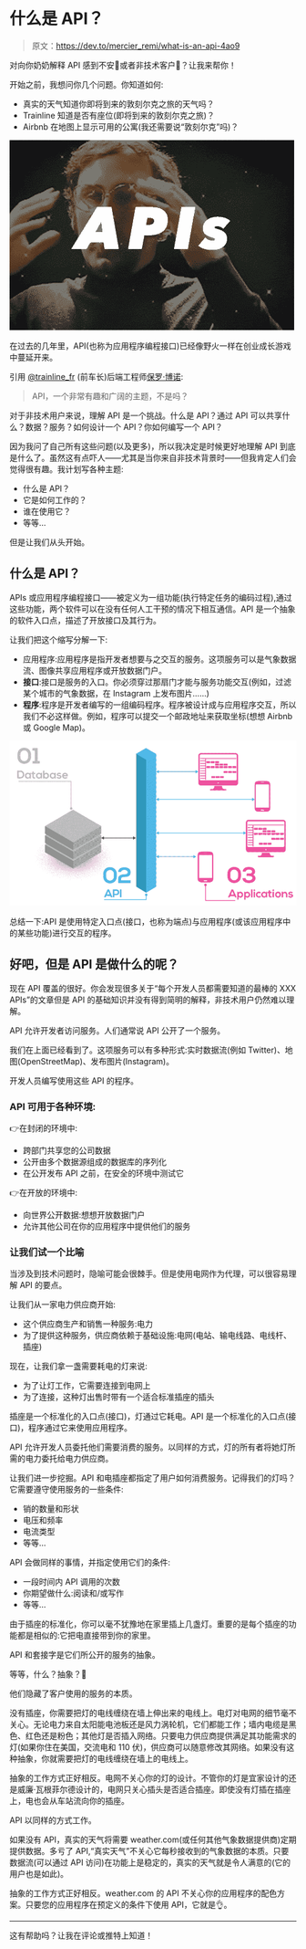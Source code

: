 # 什么是 API？

> 原文：<https://dev.to/mercier_remi/what-is-an-api-4ao9>

对向你奶奶解释 API 感到不安👵或者非技术客户👔？让我来帮你！

开始之前，我想问你几个问题。你知道如何:

*   真实的天气知道你即将到来的敦刻尔克之旅的天气吗？
*   Trainline 知道是否有座位(即将到来的敦刻尔克之旅)？
*   Airbnb 在地图上显示可用的公寓(我还需要说“敦刻尔克”吗)？

[![man's brain exploding](img/dcfb1d9683a041ef7296508f36e48a52.png)](https://res.cloudinary.com/practicaldev/image/fetch/s--05WLsQiF--/c_limit%2Cf_auto%2Cfl_progressive%2Cq_66%2Cw_880/https://remimercier.com/media/2017/what-is-an-api-remi-mercier.gif)

在过去的几年里，API(也称为应用程序编程接口)已经像野火一样在创业成长游戏中蔓延开来。

引用 [@trainline_fr](https://twitter.com/trainline_fr) (前车长)后端工程师[保罗·博诺](https://twitter.com/paulrb_r):

> API，一个非常有趣和广阔的主题，不是吗？

对于非技术用户来说，理解 API 是一个挑战。什么是 API？通过 API 可以共享什么？数据？服务？如何设计一个 API？你如何编写一个 API？

因为我问了自己所有这些问题(以及更多)，所以我决定是时候更好地理解 API 到底是什么了。虽然这有点吓人——尤其是当你来自非技术背景时——但我肯定人们会觉得很有趣。我计划写各种主题:

*   什么是 API？
*   它是如何工作的？
*   谁在使用它？
*   等等…

但是让我们从头开始。

## 什么是 API？

APIs 或应用程序编程接口——被定义为一组功能(执行特定任务的编码过程),通过这些功能，两个软件可以在没有任何人工干预的情况下相互通信。API 是一个抽象的软件入口点，描述了开放接口及其行为。

让我们把这个缩写分解一下:

*   应用程序:应用程序是指开发者想要与之交互的服务。这项服务可以是气象数据流、图像共享应用程序或开放数据门户。
*   **接口**:接口是服务的入口。你必须穿过那扇门才能与服务功能交互(例如，过滤某个城市的气象数据，在 Instagram 上发布图片……)
*   **程序**:程序是开发者编写的一组编码程序。程序被设计成与应用程序交互，所以我们不必这样做。例如，程序可以提交一个邮政地址来获取坐标(想想 Airbnb 或 Google Map)。

[![api diagram](img/6c39505cc7d60b5b503b5fdaff109a50.png)](https://res.cloudinary.com/practicaldev/image/fetch/s--Gpyrxvd0--/c_limit%2Cf_auto%2Cfl_progressive%2Cq_auto%2Cw_880/https://remimercier.com/media/2017/what-is-an-api-diagram-remi-mercier.png)

总结一下:API 是使用特定入口点(接口，也称为端点)与应用程序(或该应用程序中的某些功能)进行交互的程序。

## 好吧，但是 API 是做什么的呢？

现在 API 覆盖的很好。你会发现很多关于“每个开发人员都需要知道的最棒的 XXX APIs”的文章但是 API 的基础知识并没有得到简明的解释，非技术用户仍然难以理解。

API 允许开发者访问服务。人们通常说 API 公开了一个服务。

我们在上面已经看到了。这项服务可以有多种形式:实时数据流(例如 Twitter)、地图(OpenStreetMap)、发布图片(Instagram)。

开发人员编写使用这些 API 的程序。

### API 可用于各种环境:

👉在封闭的环境中:

*   跨部门共享您的公司数据
*   公开由多个数据源组成的数据库的序列化
*   在公开发布 API 之前，在安全的环境中测试它

👉在开放的环境中:

*   向世界公开数据:想想开放数据门户
*   允许其他公司在你的应用程序中提供他们的服务

### 让我们试一个比喻

当涉及到技术问题时，隐喻可能会很棘手。但是使用电网作为代理，可以很容易理解 API 的要点。

让我们从一家电力供应商开始:

*   这个供应商生产和销售一种服务:电力
*   为了提供这种服务，供应商依赖于基础设施:电网(电站、输电线路、电线杆、插座)

现在，让我们拿一盏需要耗电的灯来说:

*   为了让灯工作，它需要连接到电网上
*   为了连接，这种灯出售时带有一个适合标准插座的插头

插座是一个标准化的入口点(接口)，灯通过它耗电。API 是一个标准化的入口点(接口)，程序通过它来使用应用程序。

API 允许开发人员委托他们需要消费的服务。以同样的方式，灯的所有者将她灯所需的电力委托给电力供应商。

让我们进一步挖掘。API 和电插座都指定了用户如何消费服务。记得我们的灯吗？它需要遵守使用服务的一些条件:

*   销的数量和形状
*   电压和频率
*   电流类型
*   等等…

API 会做同样的事情，并指定使用它们的条件:

*   一段时间内 API 调用的次数
*   你期望做什么:阅读和/或写作
*   等等…

由于插座的标准化，你可以毫不犹豫地在家里插上几盏灯。重要的是每个插座的功能都是相似的:它把电直接带到你的家里。

API 和套接字是它们所公开的服务的抽象。

等等，什么？抽象？🤔

他们隐藏了客户使用的服务的本质。

没有插座，你需要把灯的电线缠绕在墙上伸出来的电线上。电灯对电网的细节毫不关心。无论电力来自太阳能电池板还是风力涡轮机，它们都能工作；墙内电缆是黑色、红色还是粉色；其他灯是否插入网络。只要电力供应商提供满足其功能需求的灯(如果你住在美国，交流电和 110 伏)，供应商可以随意修改其网络。如果没有这种抽象，你就需要把灯的电线缠绕在墙上的电线上。

抽象的工作方式正好相反。电网不关心你的灯的设计。不管你的灯是宜家设计的还是威廉·瓦根菲尔德设计的，电网只关心插头是否适合插座。即使没有灯插在插座上，电也会从车站流向你的插座。

API 以同样的方式工作。

如果没有 API，真实的天气将需要 weather.com(或任何其他气象数据提供商)定期提供数据。多亏了 API,“真实天气”不关心它每秒接收到的气象数据的本质。只要数据流(可以通过 API 访问)在功能上是稳定的，真实的天气就是令人满意的(它的用户也是如此)。

抽象的工作方式正好相反。weather.com 的 API 不关心你的应用程序的配色方案。只要您的应用程序在预定义的条件下使用 API，它就是👌。

* * *

这有帮助吗？让我在评论或推特上知道！
